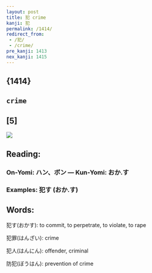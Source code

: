 ```yaml
---
layout: post
title: 犯 crime
kanji: 犯
permalink: /1414/
redirect_from:
 - /犯/
 - /crime/
pre_kanji: 1413
nex_kanji: 1415
---
```


## {1414}

## `crime`

## [5]

<div class="stroke"><img src="E78AAF.png" /></div>

## Reading:

### On-Yomi: ハン、ボン &mdash; Kun-Yomi: おか.す

### Examples: 犯す (おか.す)

## Words:

犯す(おかす): to commit, to perpetrate, to violate, to rape

犯罪(はんざい): crime

犯人(はんにん): offender, criminal

防犯(ぼうはん): prevention of crime
